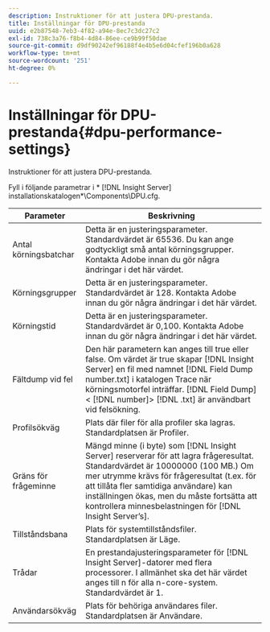 ```yaml
---
description: Instruktioner för att justera DPU-prestanda.
title: Inställningar för DPU-prestanda
uuid: e2b87548-7eb3-4f82-a94e-8ec7c3dc27c2
exl-id: 738c3a76-f8b4-4d84-86ee-ce9b99f50dae
source-git-commit: d9df90242ef96188f4e4b5e6d04cfef196b0a628
workflow-type: tm+mt
source-wordcount: '251'
ht-degree: 0%

---
```


# Inställningar för DPU-prestanda{#dpu-performance-settings}

Instruktioner för att justera DPU-prestanda.

Fyll i följande parametrar i * [!DNL Insight Server] installationskatalogen*\Components\DPU.cfg.

| Parameter | Beskrivning |
|---|---|
| Antal körningsbatchar | Detta är en justeringsparameter. Standardvärdet är 65536. Du kan ange godtyckligt små antal körningsgrupper. Kontakta Adobe innan du gör några ändringar i det här värdet. |
| Körningsgrupper | Detta är en justeringsparameter. Standardvärdet är 128. Kontakta Adobe innan du gör några ändringar i det här värdet. |
| Körningstid | Detta är en justeringsparameter. Standardvärdet är 0,100. Kontakta Adobe innan du gör några ändringar i det här värdet. |
| Fältdump vid fel | Den här parametern kan anges till true eller false. Om värdet är true skapar [!DNL Insight Server] en fil med namnet [!DNL Field Dump number.txt] i katalogen Trace när körningsmotorfel inträffar. [!DNL Field Dump] &lt; [!DNL number]> [!DNL .txt] är användbart vid felsökning. |
| Profilsökväg | Plats där filer för alla profiler ska lagras. Standardplatsen är Profiler\. |
| Gräns för frågeminne | Mängd minne (i byte) som [!DNL Insight Server] reserverar för att lagra frågeresultat. Standardvärdet är 10000000 (100 MB.) Om mer utrymme krävs för frågeresultat (t.ex. för att tillåta fler samtidiga användare) kan inställningen ökas, men du måste fortsätta att kontrollera minnesbelastningen för [!DNL Insight Server’s]. |
| Tillståndsbana | Plats för systemtillståndsfiler. Standardplatsen är Läge\. |
| Trådar | En prestandajusteringsparameter för [!DNL Insight Server]-datorer med flera processorer. I allmänhet ska det här värdet anges till n för alla n-core-system. Standardvärdet är 1. |
| Användarsökväg | Plats för behöriga användares filer. Standardplatsen är Användare\. |
